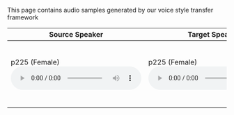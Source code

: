 This page contains audio samples generated by our voice style transfer framework

| Source Speaker | Target Speaker | Results |
|---|---|---|
| p225 (Female) <br> <audio controls> <source src='https://raw.githubusercontent.com/Woutah/API/master/autovc/wavs/p225/p225_003.wav'></audio> | p225 (Female) <br> <audio controls> <source src='https://raw.githubusercontent.com/Woutah/API/master/autovc/wavs/p225/p225_003.wav'></audio> | AutoVC + WaveNet <br>  <audio controls> <source src='https://raw.githubusercontent.com/Woutah/API/master/autovc/wavs/p225/p225_003.wav'></audio> <br> AutoVC + MelGAN <br>  <audio controls> <source src='https://raw.githubusercontent.com/Woutah/API/master/autovc/wavs/p225/p225_003.wav'></audio> |


